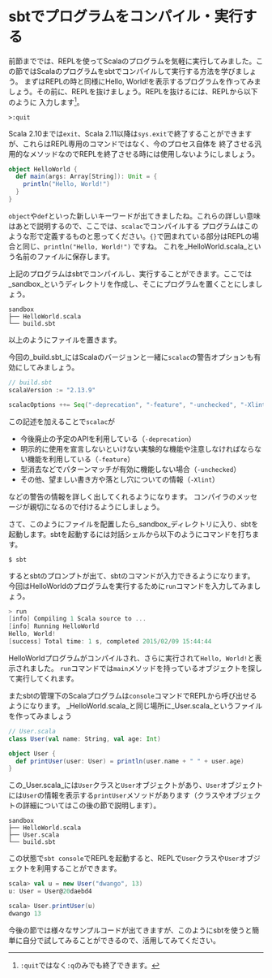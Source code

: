# sbtでプログラムをコンパイル・実行する

前節まででは、REPLを使ってScalaのプログラムを気軽に実行してみました。この節ではScalaのプログラムをsbtでコンパイルして実行する方法を学びましょう。
まずはREPLの時と同様にHello, World!を表示するプログラムを作ってみましょう。その前に、REPLを抜けましょう。REPLを抜けるには、REPLから以下のように
入力します[^repl-quit]。

```
>:quit
```

Scala 2.10までは`exit`、Scala 2.11以降は`sys.exit`で終了することができますが、これらはREPL専用のコマンドではなく、今のプロセス自体を
終了させる汎用的なメソッドなのでREPLを終了させる時には使用しないようにしましょう。

```scala mdoc:nest:silent
object HelloWorld {
  def main(args: Array[String]): Unit = {
    println("Hello, World!")
  }
}
```

`object`や`def`といった新しいキーワードが出てきましたね。これらの詳しい意味はあとで説明するので、ここでは、`scalac`でコンパイルする
プログラムはこのような形で定義するものと思ってください。`{}`で囲まれている部分はREPLの場合と同じ、```println("Hello, World!")``` ですね。 これを_HelloWorld.scala_という名前のファイルに保存します。

上記のプログラムはsbtでコンパイルし、実行することができます。ここでは_sandbox_というディレクトリを作成し、そこにプログラムを置くことにしましょう。

```
sandbox
├── HelloWorld.scala
└── build.sbt
```

以上のようにファイルを置きます。

今回の_build.sbt_にはScalaのバージョンと一緒に`scalac`の警告オプションも有効にしてみましょう。

```scala
// build.sbt
scalaVersion := "2.13.9"

scalacOptions ++= Seq("-deprecation", "-feature", "-unchecked", "-Xlint")
```

この記述を加えることで`scalac`が

- 今後廃止の予定のAPIを利用している（`-deprecation`）
- 明示的に使用を宣言しないといけない実験的な機能や注意しなければならない機能を利用している（`-feature`）
- 型消去などでパターンマッチが有効に機能しない場合（`-unchecked`）
- その他、望ましい書き方や落とし穴についての情報（`-Xlint`）

などの警告の情報を詳しく出してくれるようになります。
コンパイラのメッセージが親切になるので付けるようにしましょう。

さて、このようにファイルを配置したら_sandbox_ディレクトリに入り、sbtを起動します。sbtを起動するには対話シェルから以下のようにコマンドを打ちます。

```
$ sbt
```

するとsbtのプロンプトが出て、sbtのコマンドが入力できるようになります。
今回はHelloWorldのプログラムを実行するために`run`コマンドを入力してみましょう。

```scala
> run
[info] Compiling 1 Scala source to ...
[info] Running HelloWorld
Hello, World!
[success] Total time: 1 s, completed 2015/02/09 15:44:44
```

HelloWorldプログラムがコンパイルされ、さらに実行されて`Hello, World!`と表示されました。
`run`コマンドでは`main`メソッドを持っているオブジェクトを探して実行してくれます。

またsbtの管理下のScalaプログラムは`console`コマンドでREPLから呼び出せるようになります。
_HelloWorld.scala_と同じ場所に_User.scala_というファイルを作ってみましょう

```scala mdoc:nest:silent
// User.scala
class User(val name: String, val age: Int)

object User {
  def printUser(user: User) = println(user.name + " " + user.age)
}
```

この_User.scala_には`User`クラスと`User`オブジェクトがあり、`User`オブジェクトには`User`の情報を表示する`printUser`メソッドがあります（クラスやオブジェクトの詳細についてはこの後の節で説明します）。

```
sandbox
├── HelloWorld.scala
├── User.scala
└── build.sbt
```

この状態で`sbt console`でREPLを起動すると、REPLで`User`クラスや`User`オブジェクトを利用することができます。

```scala
scala> val u = new User("dwango", 13)
u: User = User@20daebd4

scala> User.printUser(u)
dwango 13
```

今後の節では様々なサンプルコードが出てきますが、このようにsbtを使うと簡単に自分で試してみることができるので、活用してみてください。

[^repl-quit]: `:quit`ではなく`:q`のみでも終了できます。

